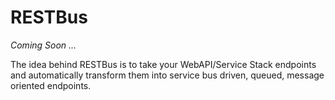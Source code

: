 RESTBus
=============================================================================

*Coming Soon ...*

The idea behind RESTBus is to take your WebAPI/Service Stack endpoints and automatically transform them into service bus driven, queued, message oriented endpoints.